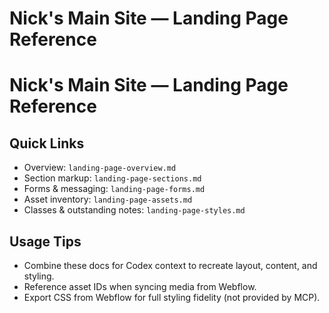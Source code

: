 # Nick's Main Site — Landing Page Reference

# Nick's Main Site — Landing Page Reference

## Quick Links

- Overview: `landing-page-overview.md`
- Section markup: `landing-page-sections.md`
- Forms & messaging: `landing-page-forms.md`
- Asset inventory: `landing-page-assets.md`
- Classes & outstanding notes: `landing-page-styles.md`

## Usage Tips

- Combine these docs for Codex context to recreate layout, content, and styling.
- Reference asset IDs when syncing media from Webflow.
- Export CSS from Webflow for full styling fidelity (not provided by MCP).
